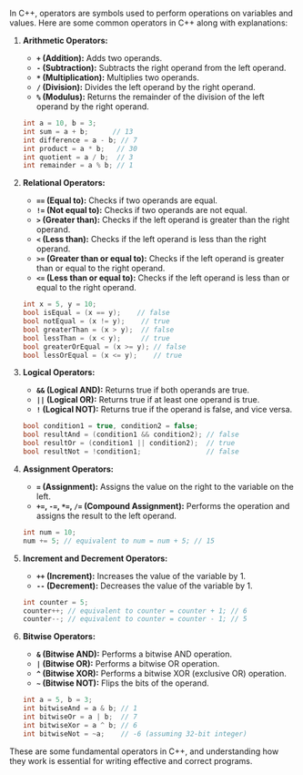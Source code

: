 In C++, operators are symbols used to perform operations on variables and values. Here are some common operators in C++ along with explanations:

1. **Arithmetic Operators:**
   - **`+` (Addition):** Adds two operands.
   - **`-` (Subtraction):** Subtracts the right operand from the left operand.
   - **`*` (Multiplication):** Multiplies two operands.
   - **`/` (Division):** Divides the left operand by the right operand.
   - **`%` (Modulus):** Returns the remainder of the division of the left operand by the right operand.

   ```cpp
   int a = 10, b = 3;
   int sum = a + b;      // 13
   int difference = a - b; // 7
   int product = a * b;   // 30
   int quotient = a / b;  // 3
   int remainder = a % b; // 1
   ```

2. **Relational Operators:**
   - **`==` (Equal to):** Checks if two operands are equal.
   - **`!=` (Not equal to):** Checks if two operands are not equal.
   - **`>` (Greater than):** Checks if the left operand is greater than the right operand.
   - **`<` (Less than):** Checks if the left operand is less than the right operand.
   - **`>=` (Greater than or equal to):** Checks if the left operand is greater than or equal to the right operand.
   - **`<=` (Less than or equal to):** Checks if the left operand is less than or equal to the right operand.

   ```cpp
   int x = 5, y = 10;
   bool isEqual = (x == y);    // false
   bool notEqual = (x != y);    // true
   bool greaterThan = (x > y);  // false
   bool lessThan = (x < y);     // true
   bool greaterOrEqual = (x >= y); // false
   bool lessOrEqual = (x <= y);    // true
   ```

3. **Logical Operators:**
   - **`&&` (Logical AND):** Returns true if both operands are true.
   - **`||` (Logical OR):** Returns true if at least one operand is true.
   - **`!` (Logical NOT):** Returns true if the operand is false, and vice versa.

   ```cpp
   bool condition1 = true, condition2 = false;
   bool resultAnd = (condition1 && condition2); // false
   bool resultOr = (condition1 || condition2);  // true
   bool resultNot = !condition1;                // false
   ```

4. **Assignment Operators:**
   - **`=` (Assignment):** Assigns the value on the right to the variable on the left.
   - **`+=`, `-=`, `*=`, `/=` (Compound Assignment):** Performs the operation and assigns the result to the left operand.

   ```cpp
   int num = 10;
   num += 5; // equivalent to num = num + 5; // 15
   ```

5. **Increment and Decrement Operators:**
   - **`++` (Increment):** Increases the value of the variable by 1.
   - **`--` (Decrement):** Decreases the value of the variable by 1.

   ```cpp
   int counter = 5;
   counter++; // equivalent to counter = counter + 1; // 6
   counter--; // equivalent to counter = counter - 1; // 5
   ```

6. **Bitwise Operators:**
   - **`&` (Bitwise AND):** Performs a bitwise AND operation.
   - **`|` (Bitwise OR):** Performs a bitwise OR operation.
   - **`^` (Bitwise XOR):** Performs a bitwise XOR (exclusive OR) operation.
   - **`~` (Bitwise NOT):** Flips the bits of the operand.

   ```cpp
   int a = 5, b = 3;
   int bitwiseAnd = a & b; // 1
   int bitwiseOr = a | b;  // 7
   int bitwiseXor = a ^ b; // 6
   int bitwiseNot = ~a;    // -6 (assuming 32-bit integer)
   ```

These are some fundamental operators in C++, and understanding how they work is essential for writing effective and correct programs.
